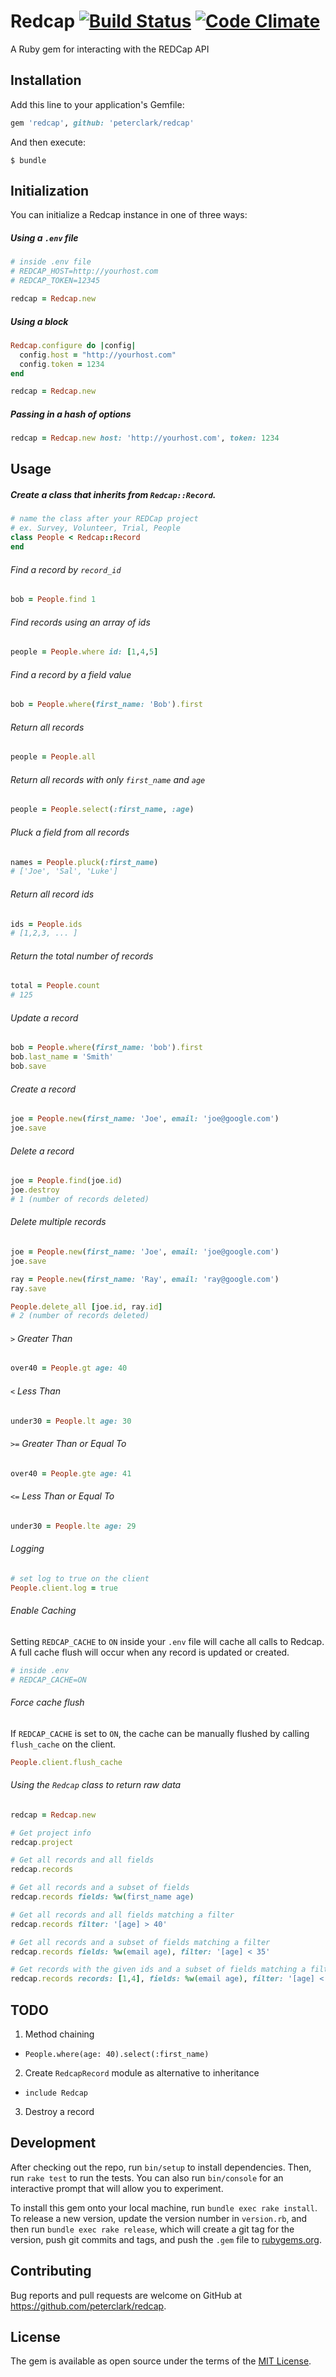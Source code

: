 # Redcap [![Build Status](https://travis-ci.org/peterclark/redcap.svg?branch=master)](https://travis-ci.org/peterclark/redcap) [![Code Climate](https://codeclimate.com/github/peterclark/redcap/badges/gpa.svg)](https://codeclimate.com/github/peterclark/redcap)

A Ruby gem for interacting with the REDCap API

## Installation

Add this line to your application's Gemfile:

```ruby
gem 'redcap', github: 'peterclark/redcap'
```

And then execute:

    $ bundle

## Initialization

You can initialize a Redcap instance in one of three ways:

##### Using a `.env` file

```ruby
# inside .env file
# REDCAP_HOST=http://yourhost.com
# REDCAP_TOKEN=12345

redcap = Redcap.new
```

##### Using a block

```ruby
Redcap.configure do |config|
  config.host = "http://yourhost.com"
  config.token = 1234
end

redcap = Redcap.new
```

##### Passing in a hash of options

```ruby
redcap = Redcap.new host: 'http://yourhost.com', token: 1234
```

## Usage

##### Create a class that inherits from `Redcap::Record`.

```ruby
# name the class after your REDCap project
# ex. Survey, Volunteer, Trial, People
class People < Redcap::Record
end
```

###### Find a record by `record_id`

```ruby
bob = People.find 1
```

###### Find records using an array of ids

```ruby
people = People.where id: [1,4,5]
```

###### Find a record by a field value

```ruby
bob = People.where(first_name: 'Bob').first
```

###### Return all records

```ruby
people = People.all
```

###### Return all records with only `first_name` and `age`

```ruby
people = People.select(:first_name, :age)
```

###### Pluck a field from all records

```ruby
names = People.pluck(:first_name)
# ['Joe', 'Sal', 'Luke']
```

###### Return all record ids

```ruby
ids = People.ids
# [1,2,3, ... ]
```

###### Return the total number of records

```ruby
total = People.count
# 125
```

###### Update a record

```ruby
bob = People.where(first_name: 'bob').first
bob.last_name = 'Smith'
bob.save
```

###### Create a record

```ruby
joe = People.new(first_name: 'Joe', email: 'joe@google.com')
joe.save
```

###### Delete a record

```ruby
joe = People.find(joe.id)
joe.destroy
# 1 (number of records deleted)
```

###### Delete multiple records

```ruby
joe = People.new(first_name: 'Joe', email: 'joe@google.com')
joe.save

ray = People.new(first_name: 'Ray', email: 'ray@google.com')
ray.save

People.delete_all [joe.id, ray.id]
# 2 (number of records deleted)
```

###### `>` Greater Than

```ruby
over40 = People.gt age: 40
```

###### `<` Less Than

```ruby
under30 = People.lt age: 30
```

###### `>=` Greater Than or Equal To

```ruby
over40 = People.gte age: 41
```

###### `<=` Less Than or Equal To

```ruby
under30 = People.lte age: 29
```

###### Logging

```ruby
# set log to true on the client
People.client.log = true
```

###### Enable Caching

Setting `REDCAP_CACHE` to `ON` inside your `.env` file will cache all calls to Redcap. A full cache flush will occur when any record is updated or created.

```ruby
# inside .env
# REDCAP_CACHE=ON
```

###### Force cache flush

If `REDCAP_CACHE` is set to `ON`, the cache can be manually flushed by calling `flush_cache` on the client.

```ruby
People.client.flush_cache
```

###### Using the `Redcap` class to return raw data

```ruby
redcap = Redcap.new

# Get project info
redcap.project

# Get all records and all fields
redcap.records

# Get all records and a subset of fields
redcap.records fields: %w(first_name age)

# Get all records and all fields matching a filter
redcap.records filter: '[age] > 40'

# Get all records and a subset of fields matching a filter
redcap.records fields: %w(email age), filter: '[age] < 35'

# Get records with the given ids and a subset of fields matching a filter
redcap.records records: [1,4], fields: %w(email age), filter: '[age] < 35'
```

## TODO

1. Method chaining

- `People.where(age: 40).select(:first_name)`

2. Create `RedcapRecord` module as alternative to inheritance

- `include Redcap`

3. Destroy a record

## Development

After checking out the repo, run `bin/setup` to install dependencies. Then, run `rake test` to run the tests. You can also run `bin/console` for an interactive prompt that will allow you to experiment.

To install this gem onto your local machine, run `bundle exec rake install`. To release a new version, update the version number in `version.rb`, and then run `bundle exec rake release`, which will create a git tag for the version, push git commits and tags, and push the `.gem` file to [rubygems.org](https://rubygems.org).

## Contributing

Bug reports and pull requests are welcome on GitHub at https://github.com/peterclark/redcap.

## License

The gem is available as open source under the terms of the [MIT License](http://opensource.org/licenses/MIT).
